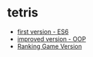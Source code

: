 # tetris
- [first version - ES6](https://github.com/pistis/tetris/tree/es6_first_version)
- [improved version - OOP](https://github.com/pistis/tetris/tree/oop_improved_version)
- [Ranking Game Version](https://github.com/pistis/tetris/tree/ranking_game_version)
